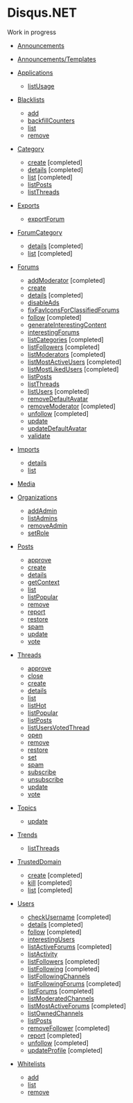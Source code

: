 # Disqus.NET

Work in progress

- [Announcements](https://disqus.com/api/docs/announcements/)

- [Announcements/Templates](https://disqus.com/api/docs/announcements/templates/)

- [Applications](https://disqus.com/api/docs/applications/)
    - [listUsage](https://disqus.com/api/docs/applications/listUsage/)

- [Blacklists](https://disqus.com/api/docs/blacklists/)
    - [add](https://disqus.com/api/docs/blacklists/add/)
    - [backfillCounters](https://disqus.com/api/docs/blacklists/backfillCounters/)
    - [list](https://disqus.com/api/docs/blacklists/list/)
    - [remove](https://disqus.com/api/docs/blacklists/remove/)

- [Category](https://disqus.com/api/docs/categories/)
    - [create](https://disqus.com/api/docs/categories/create/) [completed]
	- [details](https://disqus.com/api/docs/categories/details/) [completed]
    - [list](https://disqus.com/api/docs/categories/list/) [completed]
    - [listPosts](https://disqus.com/api/docs/categories/listPosts/)
    - [listThreads](https://disqus.com/api/docs/categories/listThreads/)

- [Exports](https://disqus.com/api/docs/exports/)
    - [exportForum](https://disqus.com/api/docs/exports/exportForum/)

- [ForumCategory](https://disqus.com/api/docs/forumCategories/)
    - [details](https://disqus.com/api/docs/forumCategories/details/) [completed]
    - [list](https://disqus.com/api/docs/forumCategories/list/) [completed]

- [Forums](https://disqus.com/api/docs/forums/)
    - [addModerator](https://disqus.com/api/docs/forums/addModerator/) [completed]
    - [create](https://disqus.com/api/docs/forums/create/)
    - [details](https://disqus.com/api/docs/forums/details/) [completed]
    - [disableAds](https://disqus.com/api/docs/forums/disableAds/)
    - [fixFavIconsForClassifiedForums](https://disqus.com/api/docs/forums/fixFavIconsForClassifiedForums/)
    - [follow](https://disqus.com/api/docs/forums/follow/) [completed]
    - [generateInterestingContent](https://disqus.com/api/docs/forums/generateInterestingContent/)
    - [interestingForums](https://disqus.com/api/docs/forums/interestingForums/)
    - [listCategories](https://disqus.com/api/docs/forums/listCategories/) [completed]
    - [listFollowers](https://disqus.com/api/docs/forums/listFollowers/) [completed]
    - [listModerators](https://disqus.com/api/docs/forums/listModerators/) [completed]
    - [listMostActiveUsers](https://disqus.com/api/docs/forums/listMostActiveUsers/) [completed]
    - [listMostLikedUsers](https://disqus.com/api/docs/forums/listMostLikedUsers/) [completed]
    - [listPosts](https://disqus.com/api/docs/forums/listPosts/)
    - [listThreads](https://disqus.com/api/docs/forums/listThreads/)
    - [listUsers](https://disqus.com/api/docs/forums/listUsers/) [completed]
    - [removeDefaultAvatar](https://disqus.com/api/docs/forums/removeDefaultAvatar/)
    - [removeModerator](https://disqus.com/api/docs/forums/removeModerator/) [completed]
    - [unfollow](https://disqus.com/api/docs/forums/unfollow/) [completed]
    - [update](https://disqus.com/api/docs/forums/update/)
    - [updateDefaultAvatar](https://disqus.com/api/docs/forums/updateDefaultAvatar/)
    - [validate](https://disqus.com/api/docs/forums/validate/)

- [Imports](https://disqus.com/api/docs/imports/)
    - [details](https://disqus.com/api/docs/imports/details/)
    - [list](https://disqus.com/api/docs/imports/list/)

- [Media](https://disqus.com/api/docs/media/)

- [Organizations](https://disqus.com/api/docs/organizations/)
    - [addAdmin](https://disqus.com/api/docs/organizations/addAdmin/)
    - [listAdmins](https://disqus.com/api/docs/organizations/listAdmins/)
    - [removeAdmin](https://disqus.com/api/docs/organizations/removeAdmin/)
    - [setRole](https://disqus.com/api/docs/organizations/setRole/)

- [Posts](https://disqus.com/api/docs/posts/)
    - [approve](https://disqus.com/api/docs/posts/approve/)
    - [create](https://disqus.com/api/docs/posts/create/)
    - [details](https://disqus.com/api/docs/posts/details/)
    - [getContext](https://disqus.com/api/docs/posts/getContext/)
    - [list](https://disqus.com/api/docs/posts/list/)
    - [listPopular](https://disqus.com/api/docs/posts/listPopular/)
    - [remove](https://disqus.com/api/docs/posts/remove/)
    - [report](https://disqus.com/api/docs/posts/report/)
    - [restore](https://disqus.com/api/docs/posts/restore/)
    - [spam](https://disqus.com/api/docs/posts/spam/)
    - [update](https://disqus.com/api/docs/posts/update/)
    - [vote](https://disqus.com/api/docs/posts/vote/)

- [Threads](https://disqus.com/api/docs/threads/)
    - [approve](https://disqus.com/api/docs/threads/approve/)
    - [close](https://disqus.com/api/docs/threads/close/)
    - [create](https://disqus.com/api/docs/threads/create/)
    - [details](https://disqus.com/api/docs/threads/details/)
    - [list](https://disqus.com/api/docs/threads/list/)
    - [listHot](https://disqus.com/api/docs/threads/listHot/)
    - [listPopular](https://disqus.com/api/docs/threads/listPopular/)
    - [listPosts](https://disqus.com/api/docs/threads/listPosts/)
    - [listUsersVotedThread](https://disqus.com/api/docs/threads/listUsersVotedThread/)
    - [open](https://disqus.com/api/docs/threads/open/)
    - [remove](https://disqus.com/api/docs/threads/remove/)
    - [restore](https://disqus.com/api/docs/threads/restore/)
    - [set](https://disqus.com/api/docs/threads/set/)
    - [spam](https://disqus.com/api/docs/threads/spam/)
    - [subscribe](https://disqus.com/api/docs/threads/subscribe/)
    - [unsubscribe](https://disqus.com/api/docs/threads/unsubscribe/)
    - [update](https://disqus.com/api/docs/threads/update/)
    - [vote](https://disqus.com/api/docs/threads/vote/)

- [Topics](https://disqus.com/api/docs/topics/)
    - [update](https://disqus.com/api/docs/topics/update/)

- [Trends](https://disqus.com/api/docs/trends/)
    - [listThreads](https://disqus.com/api/docs/trends/listThreads/)

- [TrustedDomain](https://disqus.com/api/docs/forums/trustedDomain/)
    - [create](https://disqus.com/api/docs/forums/trustedDomain/create/) [completed]
    - [kill](https://disqus.com/api/docs/forums/trustedDomain/kill/) [completed]
    - [list](https://disqus.com/api/docs/forums/trustedDomain/list/) [completed]

- [Users](https://disqus.com/api/docs/users/)
    - [checkUsername](https://disqus.com/api/docs/users/checkUsername/) [completed]
    - [details](https://disqus.com/api/docs/users/details/) [completed]
    - [follow](https://disqus.com/api/docs/users/follow/) [completed]
    - [interestingUsers](https://disqus.com/api/docs/users/interestingUsers/)
    - [listActiveForums](https://disqus.com/api/docs/users/listActiveForums/) [completed]
    - [listActivity](https://disqus.com/api/docs/users/listActivity/)
    - [listFollowers](https://disqus.com/api/docs/users/listFollowers/) [completed]
    - [listFollowing](https://disqus.com/api/docs/users/listFollowing/) [completed]
    - [listFollowingChannels](https://disqus.com/api/docs/users/listFollowingChannels/)
    - [listFollowingForums](https://disqus.com/api/docs/users/listFollowingForums/) [completed]
    - [listForums](https://disqus.com/api/docs/users/listForums/) [completed]
    - [listModeratedChannels](https://disqus.com/api/docs/users/listModeratedChannels/)
    - [listMostActiveForums](https://disqus.com/api/docs/users/listMostActiveForums/) [completed]
    - [listOwnedChannels](https://disqus.com/api/docs/users/listOwnedChannels/)
    - [listPosts](https://disqus.com/api/docs/users/listPosts/)
    - [removeFollower](https://disqus.com/api/docs/users/removeFollower/) [completed]
    - [report](https://disqus.com/api/docs/users/report/) [completed]
    - [unfollow](https://disqus.com/api/docs/users/unfollow/) [completed]
    - [updateProfile](https://disqus.com/api/docs/users/updateProfile/) [completed]

- [Whitelists](https://disqus.com/api/docs/whitelists/)
    - [add](https://disqus.com/api/docs/whitelists/add/)
    - [list](https://disqus.com/api/docs/whitelists/list/)
    - [remove](https://disqus.com/api/docs/whitelists/remove/)

